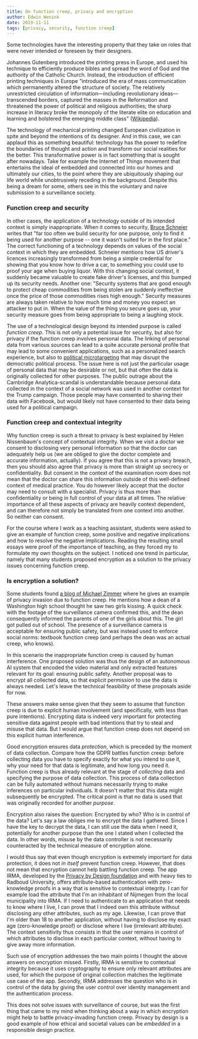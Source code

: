 ```yaml
---
title: On function creep, privacy and encryption
author: Edwin Wenink
date: 2019-11-11
tags: [privacy, security, function creep]
---
```


Some technologies have the interesting property that they take on roles that were never intended or foreseen by their designers.

Johannes Gutenberg introduced the printing press in Europe, and used his technique to efficiently produce bibles and spread the word of God and the authority of the Catholic Church. 
Instead, the introduction of efficient printing techniques in Europe 
"introduced the era of mass communication which permanently altered the structure of society. The relatively unrestricted circulation of information—including revolutionary ideas—transcended borders, captured the masses in the Reformation and threatened the power of political and religious authorities; the sharp increase in literacy broke the monopoly of the literate elite on education and learning and bolstered the emerging middle class" ([Wikipedia](https://en.wikipedia.org/wiki/Johannes_Gutenberg)). 

The technology of mechanical printing changed European civilization in spite and beyond the intentions of its designer. 
And in this case, we can applaud this as something beautiful: technology has the power to redefine the boundaries of thought and action and transform our social realities for the better.
This transformative power is in fact something that is sought after nowadays.
Take for example the Internet of Things movement that entertains the ideal of embedded and connected into our homes and ultimately our cities, to the point where they are ubiquitously shaping our life world while unobtrusively receding in the background.
Despite this being a dream for some, others see in this the voluntary and naive submission to a surveillance society. 

### Function creep and security

In other cases, the application of a technology outside of its intended context is simply inappropriate.
When it comes to security, [Bruce Schneier](https://www.schneier.com/essays/archives/2010/01/security_and_functio.html) writes that "far too often we build security for one purpose, only to find it being used for another purpose -- one it wasn't suited for in the first place." 
The correct functioning of a technology depends on values of the social context in which they are embedded.
Schneier mentions how US driver's licences increasingly transformed from being a simple credential for showing that you know how to drive a car, to something you could use to proof your age when buying liquor.
With this changing social context, it suddenly became valuable to create fake driver's licenses, and this bumped up its security needs.
Another one: "Security systems that are good enough to protect cheap commodities from being stolen are suddenly ineffective once the price of those commodities rises high enough."
Security measures are always taken relative to how much time and money you expect an attacker to put in. 
When the value of the thing you secure goes up, your security measure goes from being appropriate to being a laughing stock.

The use of a technological design beyond its intended purpose is called *function creep*.
This is not only a potential issue for security, but also for privacy if the function creep involves personal data.
The linking of personal data from various sources can lead to a quite accurate personal profile that may lead to some convenient applications, such as a personalized search experience, but also to [political microtargeting](https://www.utrechtlawreview.org/articles/abstract/10.18352/ulr.420/) that may disrupt the democratic political process.
The issue here is not just the particular usage of personal data that may be desirable or not, but that often the data is originally collected for other purposes.
The public outrage about the Cambridge Analytica-scandal is understandable because personal data collected in the context of a social network was used in another context for the Trump campaign. 
Those people may have consented to sharing their data with Facebook, but would likely not have consented to their data being used for a political campaign.

### Function creep and contextual integrity

Why function creep is such a threat to privacy is best explained by Helen Nissenbaum's concept of contextual integrity. 
When we visit a doctor we consent to disclosing very personal information so that the doctor can adequately help us (we are obliged to give the doctor complete and accurate information, actually).
If you agree that this is not a privacy breach, then you should also agree that privacy is more than straight up secrecy or confidentiality.
But consent in the context of the examination room does not mean that the doctor can share this information outside of this well-defined context of medical practice.
You do however likely accept that the doctor may need to consult with a specialist.
Privacy is thus more than confidentiality or being in full control of your data at all times.
The relative importance of all these aspects of privacy are heavily context dependent, and can therefore not simply be translated from one context into another. 
So neither can consent.

For the course where I work as a teaching assistant, students were asked to give an example of function creep, some positive and negative implications and how to resolve the negative implications.
Reading the resulting small essays were proof of the importance of teaching, as they forced my to formulate my own thoughts on the subject.
I noticed one trend in particular, namely that many students proposed encryption as a solution to the privacy issues concerning function creep.

### Is encryption a solution?

Some students found [a blog of Michael Zimmer](https://www.michaelzimmer.org/2007/06/30/function-creep-101-surveillance-cameras-and-social-norms/) where he gives an example of privacy invasion due to function creep.
He mentions how a dean of a Washington high school thought he saw two girls kissing. 
A quick check with the footage of the surveillance camera confirmed this, and the dean consequently informed the parents of one of the girls about this.
The girl got pulled out of school. 
The presence of a surveillance camera is acceptable for ensuring public safety, but was instead used to enforce social norms: textbook function creep (and perhaps the dean was an actual creep, who knows).

In this scenario the inappropriate function creep is caused by human interference. 
One proposed solution was thus the design of an autonomous AI system that encoded the video material and only extracted features relevant for its goal: ensuring public safety.
Another proposal was to encrypt all collected data, so that explicit permission to use the data is always needed. 
Let's leave the technical feasibility of these proposals aside for now.

These answers make sense given that they seem to assume that function creep is due to explicit human involvement (and specifically, with less than pure intentions).
Encrypting data is indeed very important for protecting sensitive data against people with bad intentions that try to steal and misuse that data. 
But I would argue that function creep does not depend on this explicit human interference. 

Good encryption ensures data *protection*, which is preceded by the moment of data collection.
Compare how the GDPR battles function creep: before collecting data you have to specify exactly for what you intend to use it, why your need for that data is legitimate, and how long you need it. 
Function creep is thus already relevant at the stage of *collecting* data and specifying the purpose of data collection.
This process of data collection can be fully automated without humans necessarily trying to make inferences on particular individuals. 
It doesn't matter that this data might subsequently be encrypted. 
The critical point is that no data is used that was originally recorded for another *purpose*.

Encryption also raises the question: Encrypted by who? Who is in control of the data?
Let's say a law obliges me to encrypt the data I gathered. 
Since I have the key to decrypt the data, I can still use the data when I need it, potentially for another purpose than the one I stated when I collected the data. 
In other words, misuse by the data controller is not necessarily counteracted by the technical measure of encryption alone.

I would thus say that even though encryption is extremely important for data protection, it does not *in itself* prevent function creep.
However, that does not mean that encryption cannot help battling function creep.
The app IRMA, developed by the [Privacy by Design foundation](https://privacybydesign.foundation/) and with heavy ties to Radboud University, offers attribute-based authentication with zero-knowledge proofs in a way that is sensitive to contextual integrity. 
I can for example load the attribute that I'm an inhabitant of Nijmegen from the local municipality into IRMA. 
If I need to authenticate to an application that needs to know where I live, I can prove that I indeed own this attribute without disclosing any other attributes, such as my age.
Likewise, I can prove that I'm older than 18 to another application, without having to disclose my exact age (zero-knowledge proof) or disclose where I live (irrelevant attribute).
The context sensitivity thus consists in that the user remains in control of which attributes to disclose in each particular context, without having to give away more information.

Such use of encryption addresses the two main points I thought the above answers on encryption missed.
Firstly, IRMA is sensitive to contextual integrity because it uses cryptography to ensure only relevant attributes are used, for which the purpose of original collection matches the legitimate use case of the app.
Secondly, IRMA addresses the question who is in control of the data by giving the user control over identity management and the authentication process. 

This does not solve issues with surveillance of course, but was the first thing that came to my mind when thinking about a way in which encryption might help to battle privacy-invading function creep. 
Privacy by design is a good example of how ethical and societal values can be *embedded* in a responsible design practice.

